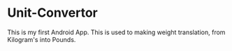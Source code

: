 # Unit-Convertor
This is my first Android App. This is used to making weight translation, from Kilogram's into Pounds.
